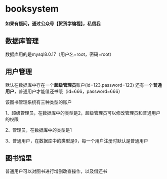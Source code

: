 # booksystem

**如果有疑问，通过公众号【贺贺学编程】，私信我**

## 数据库管理
数据库用的是mysql8.0.17（用户名=root，密码=root）

## 用户管理
默认在数据库中存在一个**超级管理员**账户(id=123,password=123)
还有一个**普通用户**，普通用户才能借还书哦（id=666，password=666）

该图书管理系统有三种类型的账户

1、超级管理员，在数据库中的类型是2，超级管理员可以修改管理员和普通用户的权限

2、管理员，在数据库中的类型是1

3、普通用户，在数据库中的类型是0，每一个用户注册时默认是普通用户

## 图书馆里
普通用户可以对图书进行增删改查操作，以及借还书